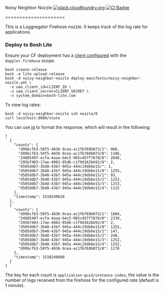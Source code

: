 Noisy Neighbor Nozzle [![slack.cloudfoundry.org][slack-badge]][loggregator-slack] [![CI Badge][ci-badge]][ci-pipeline]

=====================

This is a Loggregator Firehose nozzle. It keeps track of the log rate for
applications.

### Deploy to Bosh Lite

Ensure your CF deployment has a [client configured][firehose-details] with the `doppler.firehose`
scope.

```
bosh create-release
bosh -e lite upload-release
bosh -d noisy-neighbor-nozzle deploy manifests/noisy-neighbor-nozzle.yml \
  -v uaa_client_id=CLIENT_ID \
  -v uaa_client_secret=CLIENT_SECRET \
  -v system_domain=bosh-lite.com
```

To view log rates:

```
bosh -d noisy-neighbor-nozzle ssh nozzle/0
curl localhost:8080/state
```

You can use [jq][jq-github] to format the response, which will result in the
following:

```
[
  {
    "counts": {
      "d99bcfb3-50f5-4836-9cea-ac1fb769b073/1": 966,
      "d99bcfb3-50f5-4836-9cea-ac1fb769b073/0": 1186,
      "24885497-ecfa-4aaa-b4c5-965c457f7670/0": 2048,
      "295b7483-17ae-4063-85d6-c1f9d162bb92/0": 2,
      "d505ddb7-3b48-43b7-945a-444c19db6e15/": 1,
      "d505ddb7-3b48-43b7-945a-444c19db6e15/0": 1255,
      "d505ddb7-3b48-43b7-945a-444c19db6e15/1": 93,
      "d505ddb7-3b48-43b7-945a-444c19db6e15/2": 1252,
      "d505ddb7-3b48-43b7-945a-444c19db6e15/3": 1253,
      "d505ddb7-3b48-43b7-945a-444c19db6e15/4": 1125
    },
    "timestamp": 1510249620
  },
  {
    "counts": {
      "d99bcfb3-50f5-4836-9cea-ac1fb769b073/1": 1084,
      "24885497-ecfa-4aaa-b4c5-965c457f7670/0": 2339,
      "295b7483-17ae-4063-85d6-c1f9d162bb92/0": 2,
      "d505ddb7-3b48-43b7-945a-444c19db6e15/0": 1251,
      "d505ddb7-3b48-43b7-945a-444c19db6e15/1": 147,
      "d505ddb7-3b48-43b7-945a-444c19db6e15/2": 248,
      "d505ddb7-3b48-43b7-945a-444c19db6e15/3": 1252,
      "d505ddb7-3b48-43b7-945a-444c19db6e15/4": 1252,
      "d99bcfb3-50f5-4836-9cea-ac1fb769b073/0": 1178
    },
    "timestamp": 1510249680
  }
]
```

The key for each count is `application-guid/instance-index`, the value is the
number of logs received from the firehose for the configured rate (default is
1 minute).

[firehose-details]:  https://github.com/cloudfoundry/loggregator-release#consuming-the-firehose
[jq-github]:         https://github.com/stedolan/jq
[slack-badge]:       https://slack.cloudfoundry.org/badge.svg
[loggregator-slack]: https://cloudfoundry.slack.com/archives/loggregator
[ci-badge]:          https://loggregator.ci.cf-app.com/api/v1/pipelines/loggregator/jobs/noisy-neighbor-nozzle-tests/badge
[ci-pipeline]:       https://loggregator.ci.cf-app.com/

